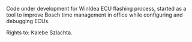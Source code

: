 Code under development for WinIdea ECU flashing process, started as a tool to improve Bosch time management in office while configuring and debugging ECUs.

Rights to: Kalebe Szlachta.
